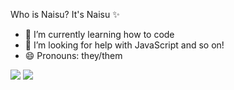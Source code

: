 Who is Naisu? It's Naisu ✨

- 🔭 I’m currently learning how to code
- 🤔 I’m looking for help with JavaScript and so on!
- 😄 Pronouns: they/them


<img src="https://github-readme-stats.vercel.app/api/top-langs?username=whoisnaisu&layout=compact"/>

<img src="https://github-readme-streak-stats.herokuapp.com/?user=whoisnaisu"/>




<!--
**whoisnaisu/whoisnaisu** is a ✨ _special_ ✨ repository because its `README.md` (this file) appears on your GitHub profile.

Here are some ideas to get you started:

- 🔭 I’m currently working on ...
- 🌱 I’m currently learning ...
- 👯 I’m looking to collaborate on ...
- 🤔 I’m looking for help with ...
- 💬 Ask me about ...
- 📫 How to reach me: ...
- 😄 Pronouns: ...
- ⚡ Fun fact: ...
-->
